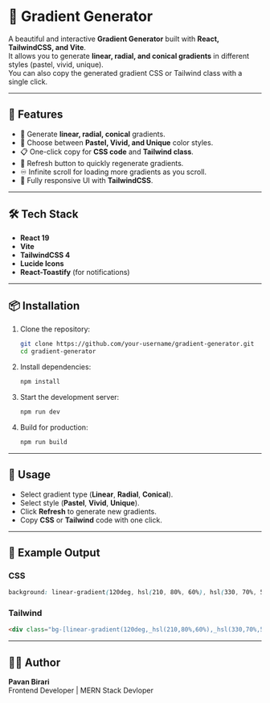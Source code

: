 # 🎨 Gradient Generator

A beautiful and interactive **Gradient Generator** built with **React,
TailwindCSS, and Vite**.\
It allows you to generate **linear, radial, and conical gradients** in
different styles (pastel, vivid, unique).\
You can also copy the generated gradient CSS or Tailwind class with a
single click.

------------------------------------------------------------------------

## 🚀 Features

-   🌈 Generate **linear, radial, conical** gradients.
-   🎨 Choose between **Pastel, Vivid, and Unique** color styles.
-   📋 One-click copy for **CSS code** and **Tailwind class**.
-   🔄 Refresh button to quickly regenerate gradients.
-   ♾️ Infinite scroll for loading more gradients as you scroll.
-   📱 Fully responsive UI with **TailwindCSS**.

------------------------------------------------------------------------

## 🛠️ Tech Stack

-   **React 19**
-   **Vite**
-   **TailwindCSS 4**
-   **Lucide Icons**
-   **React-Toastify** (for notifications)

------------------------------------------------------------------------

## 📦 Installation

1.  Clone the repository:

    ``` bash
    git clone https://github.com/your-username/gradient-generator.git
    cd gradient-generator
    ```

2.  Install dependencies:

    ``` bash
    npm install
    ```

3.  Start the development server:

    ``` bash
    npm run dev
    ```

4.  Build for production:

    ``` bash
    npm run build
    ```

------------------------------------------------------------------------


## 📜 Usage

-   Select gradient type (**Linear**, **Radial**, **Conical**).
-   Select style (**Pastel**, **Vivid**, **Unique**).
-   Click **Refresh** to generate new gradients.
-   Copy **CSS** or **Tailwind** code with one click.

------------------------------------------------------------------------

## 🔮 Example Output

### CSS

``` css
background: linear-gradient(120deg, hsl(210, 80%, 60%), hsl(330, 70%, 50%));
```

### Tailwind

``` html
<div class="bg-[linear-gradient(120deg,_hsl(210,80%,60%),_hsl(330,70%,50%))]"></div>
```

------------------------------------------------------------------------

## 👨‍💻 Author
**Pavan Birari**  
Frontend Developer | MERN Stack Devloper  
